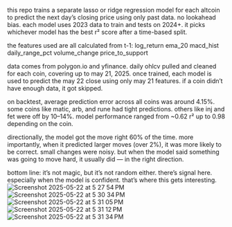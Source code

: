 this repo trains a separate lasso or ridge regression model for each altcoin to predict the next day’s closing price using only past data. no lookahead bias. each model uses 2023 data to train and tests on 2024+. it picks whichever model has the best r² score after a time-based split.

the features used are all calculated from t-1:
log_return
ema_20
macd_hist
daily_range_pct
volume_change
price_to_support

data comes from polygon.io and yfinance. daily ohlcv pulled and cleaned for each coin, covering up to may 21, 2025. once trained, each model is used to predict the may 22 close using only may 21 features. if a coin didn’t have enough data, it got skipped.

on backtest, average prediction error across all coins was around 4.15%. some coins like matic, arb, and rune had tight predictions. others like inj and fet were off by 10–14%. model performance ranged from ~0.62 r² up to 0.98 depending on the coin.

directionally, the model got the move right 60% of the time. more importantly, when it predicted larger moves (over 2%), it was more likely to be correct. small changes were noisy. but when the model said something was going to move hard, it usually did — in the right direction.

bottom line: it’s not magic, but it’s not random either. there’s signal here. especially when the model is confident. that’s where this gets interesting.
![Screenshot 2025-05-22 at 5 27 54 PM](https://github.com/user-attachments/assets/287df09a-eb74-4e9e-8b3b-e1e39dc655c0)
![Screenshot 2025-05-22 at 5 30 34 PM](https://github.com/user-attachments/assets/1fbc8c92-1c50-4821-8073-5f810105b0ee)
![Screenshot 2025-05-22 at 5 31 05 PM](https://github.com/user-attachments/assets/e9fcca00-f2c1-476f-94e4-685e2be63891)
![Screenshot 2025-05-22 at 5 31 12 PM](https://github.com/user-attachments/assets/4bd65ddc-305c-4db3-9d91-ed885cf8374f)
![Screenshot 2025-05-22 at 5 31 34 PM](https://github.com/user-attachments/assets/065a530d-469f-4d75-90fc-101e5073746a)
